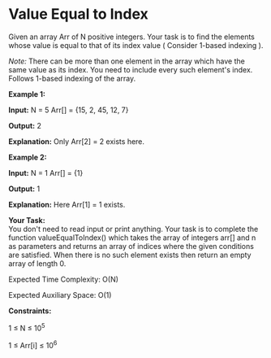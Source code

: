 # Value Equal to Index

Given an array Arr of N positive integers. Your task is to find the elements whose value is equal to that of its index value ( Consider 1-based indexing ).

*Note:* There can be more than one element in the array which have the same value as its index. You need to include every such element's index. Follows 1-based indexing of the array.

**Example 1:**

**Input:**
N = 5
Arr[] = {15, 2, 45, 12, 7}

**Output:** 2

**Explanation:** Only Arr[2] = 2 exists here.

**Example 2:**

**Input:**
N = 1
Arr[] = {1}

**Output:** 1

**Explanation:** Here Arr[1] = 1 exists.

**Your Task:**  
You don't need to read input or print anything. Your task is to complete the function valueEqualToIndex() which takes the array of integers arr[] and n as parameters and returns an array of indices where the given conditions are satisfied. When there is no such element exists then return an empty array of length 0.

Expected Time Complexity: O(N)

Expected Auxiliary Space: O(1)
 

**Constraints:**

1 ≤ N ≤ 10<sup>5</sup>

1 ≤ Arr[i] ≤ 10<sup>6</sup>